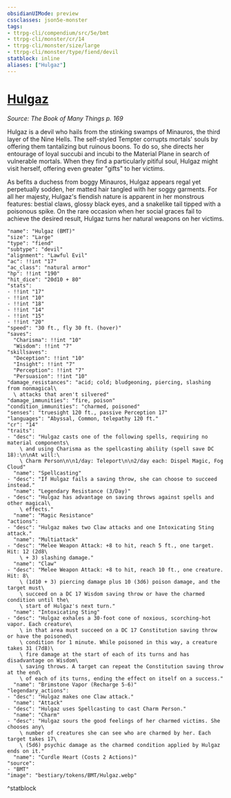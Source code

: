 ```yaml
---
obsidianUIMode: preview
cssclasses: json5e-monster
tags:
- ttrpg-cli/compendium/src/5e/bmt
- ttrpg-cli/monster/cr/14
- ttrpg-cli/monster/size/large
- ttrpg-cli/monster/type/fiend/devil
statblock: inline
aliases: ["Hulgaz"]
---
```

# [Hulgaz](3-Compendium\CLI\bestiary\npc/hulgaz-bmt.md)
*Source: The Book of Many Things p. 169*  

Hulgaz is a devil who hails from the stinking swamps of Minauros, the third layer of the Nine Hells. The self-styled Tempter corrupts mortals' souls by offering them tantalizing but ruinous boons. To do so, she directs her entourage of loyal succubi and incubi to the Material Plane in search of vulnerable mortals. When they find a particularly pitiful soul, Hulgaz might visit herself, offering even greater "gifts" to her victims.

As befits a duchess from boggy Minauros, Hulgaz appears regal yet perpetually sodden, her matted hair tangled with her soggy garments. For all her majesty, Hulgaz's fiendish nature is apparent in her monstrous features: bestial claws, glossy black eyes, and a snakelike tail tipped with a poisonous spike. On the rare occasion when her social graces fail to achieve the desired result, Hulgaz turns her natural weapons on her victims.

```statblock
"name": "Hulgaz (BMT)"
"size": "Large"
"type": "fiend"
"subtype": "devil"
"alignment": "Lawful Evil"
"ac": !!int "17"
"ac_class": "natural armor"
"hp": !!int "190"
"hit_dice": "20d10 + 80"
"stats":
- !!int "17"
- !!int "10"
- !!int "18"
- !!int "14"
- !!int "15"
- !!int "20"
"speed": "30 ft., fly 30 ft. (hover)"
"saves":
  "Charisma": !!int "10"
  "Wisdom": !!int "7"
"skillsaves":
  "Deception": !!int "10"
  "Insight": !!int "7"
  "Perception": !!int "7"
  "Persuasion": !!int "10"
"damage_resistances": "acid; cold; bludgeoning, piercing, slashing from nonmagical\
  \ attacks that aren't silvered"
"damage_immunities": "fire, poison"
"condition_immunities": "charmed, poisoned"
"senses": "truesight 120 ft., passive Perception 17"
"languages": "Abyssal, Common, telepathy 120 ft."
"cr": "14"
"traits":
- "desc": "Hulgaz casts one of the following spells, requiring no material components\
    \ and using Charisma as the spellcasting ability (spell save DC 18):\n\nAt will:\
    \ Charm Person\n\n1/day: Teleport\n\n2/day each: Dispel Magic, Fog Cloud"
  "name": "Spellcasting"
- "desc": "If Hulgaz fails a saving throw, she can choose to succeed instead."
  "name": "Legendary Resistance (3/Day)"
- "desc": "Hulgaz has advantage on saving throws against spells and other magical\
    \ effects."
  "name": "Magic Resistance"
"actions":
- "desc": "Hulgaz makes two Claw attacks and one Intoxicating Sting attack."
  "name": "Multiattack"
- "desc": "Melee Weapon Attack: +8 to hit, reach 5 ft., one target. Hit: 12 (2d8\
    \ + 3) slashing damage."
  "name": "Claw"
- "desc": "Melee Weapon Attack: +8 to hit, reach 10 ft., one creature. Hit: 8\
    \ (1d10 + 3) piercing damage plus 10 (3d6) poison damage, and the target must\
    \ succeed on a DC 17 Wisdom saving throw or have the charmed condition until the\
    \ start of Hulgaz's next turn."
  "name": "Intoxicating Sting"
- "desc": "Hulgaz exhales a 30-foot cone of noxious, scorching-hot vapor. Each creature\
    \ in that area must succeed on a DC 17 Constitution saving throw or have the poisoned\
    \ condition for 1 minute. While poisoned in this way, a creature takes 31 (7d8)\
    \ fire damage at the start of each of its turns and has disadvantage on Wisdom\
    \ saving throws. A target can repeat the Constitution saving throw at the end\
    \ of each of its turns, ending the effect on itself on a success."
  "name": "Brimstone Vapor (Recharge 5-6)"
"legendary_actions":
- "desc": "Hulgaz makes one Claw attack."
  "name": "Attack"
- "desc": "Hulgaz uses Spellcasting to cast Charm Person."
  "name": "Charm"
- "desc": "Hulgaz sours the good feelings of her charmed victims. She chooses any\
    \ number of creatures she can see who are charmed by her. Each target takes 17\
    \ (5d6) psychic damage as the charmed condition applied by Hulgaz ends on it."
  "name": "Curdle Heart (Costs 2 Actions)"
"source":
- "BMT"
"image": "bestiary/tokens/BMT/Hulgaz.webp"
```
^statblock